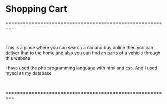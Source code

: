<h1>Shopping Cart</h1>
<p>=========================================================</p><br>
<p>This is a place where you can search a car and buy online.then you can deliver that to the home.and also you can find an parts of a vehicle through this website</p>
<p>I have used the php programming language with html and css. And I used mysql as my database</p><br>
<p>=========================================================</p>